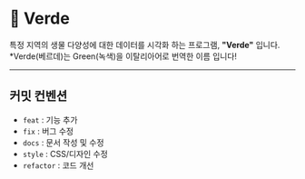 # 🌱 Verde
특정 지역의 생물 다양성에 대한 데이터를 시각화 하는 프로그램, **"Verde"** 입니다.                                  
*Verde(베르데)는 Green(녹색)을 이탈리아어로 번역한 이름 입니다!

---

## 커밋 컨벤션 

- `feat` : 기능 추가  
- `fix` : 버그 수정  
- `docs` : 문서 작성 및 수정
- `style` : CSS/디자인 수정
- `refactor` : 코드 개선
